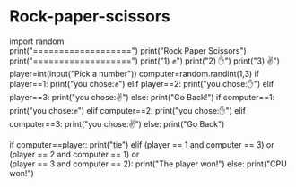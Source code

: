 # Rock-paper-scissors
import random  
print("===================")
print("Rock Paper Scissors")
print("===================")
print("1) ✊")
print("2) ✋")
print("3) ✌️")
player=int(input("Pick a number"))
computer=random.randint(1,3)
if player==1:
  print("you chose:✊")
elif player==2:
  print("you chose:✋")
elif player==3:
  print("you chose:✌️")
else:
  print("Go Back!")
if computer==1:
  print("you chose:✊")
elif computer==2:
  print("you chose:✋")
elif computer==3:
   print("you chose:✌️")
else:
  print("Go Back")

if computer==player:
  print("tie")
elif (player == 1 and computer == 3) or \
     (player == 2 and computer == 1) or \
     (player == 3 and computer == 2):
    print("The player won!")
else:
    print("CPU won!")

